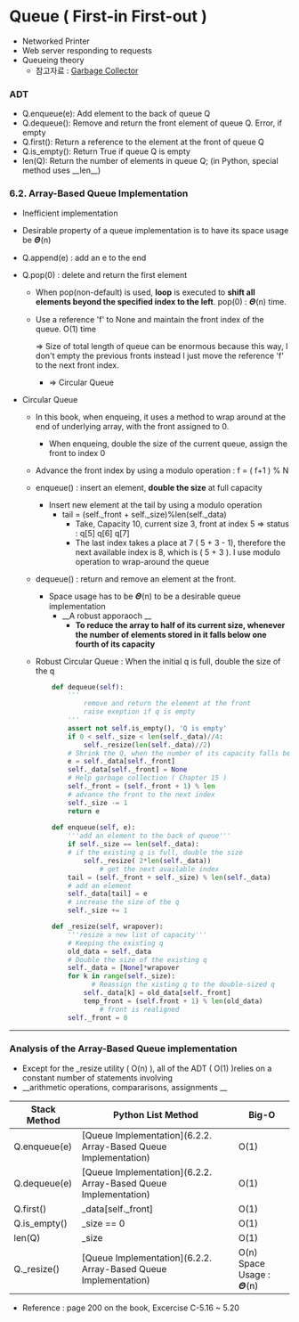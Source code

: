 # Queue ( First-in First-out )

- Networked Printer 
- Web server responding to requests 
- Queueing theory 
  - 참고자료 : [Garbage Collector](https://github.com/skyla15/HireMeProject-/blob/master/0_Learning_Python/가비지콜렉터.md)
### ADT
- Q.enqueue(e): Add element to the back of queue Q 
- Q.dequeue(): Remove and return the front element of queue Q. Error, if empty
- Q.first(): Return a reference to the element at the front of queue Q 
- Q.is_empty(): Return True if queue Q is empty 
- len(Q): Return the number of elements in queue Q; (in Python, special method uses \_\_len__)
### 6.2. Array-Based Queue Implementation

- Inefficient implementation 
  
- Desirable property of a queue implementation is to have its space usage be 𝜣(n)
  
- Q.append(e) : add an e to the end 
  
- Q.pop(0) : delete and return the first element  
  
  - When pop(non-default) is used, __loop__ is executed to __shift all elements beyond the specified index to the left__. pop(0) : 𝜣(n) time. 
  
  - Use a reference 'f' to None and maintain the front index of the queue. O(1) time 
  
    => Size of total length of queue can be enormous because this way, I don't empty the previous fronts instead I just move the reference 'f' to the next front index. 
  
      - => Circular Queue 
  
- Circular Queue 

  - In this book, when enqueing, it uses a method to wrap around at the end of underlying array, with the front assigned to 0. 
    
    - When enqueing, double the size of the current queue, assign the front to index 0 
    
  - Advance the front index by using a modulo operation : f = ( f+1 ) % N 

  - enqueue() : insert an element, __double the size__ at full capacity 

    - Insert new element at the tail by using a modulo operation 
      - tail = (self._front + self._size)%len(self._data)
        - Take, Capacity 10, current size 3, front at index 5 => status : q[5] q[6] q[7] 
        - The last index takes a place at 7 ( 5 + 3 - 1), therefore the next available index is 8, which is ( 5 + 3 ). I use modulo operation to wrap-around the queue

  - dequeue() : return and remove an element at the front. 

    - Space usage has to be 𝜣(n) to be  a desirable queue implementation
      - __A robust apporaoch __
        - __To reduce the array to half of its current size, whenever the number of elements stored in it falls below one fourth of its capacity__

  - Robust Circular Queue : When the initial q is full, double the size of the q 

    ~~~python
        def dequeue(self):
            '''
                remove and return the element at the front
                raise exeption if q is empty
            '''
            assert not self.is_empty(), 'Q is empty'
            if 0 < self._size < len(self._data)//4:
              	self._resize(len(self._data)//2)
            # Shrink the Q, when the number of its capacity falls below one fourth of its capacity
            e = self._data[self._front]
            self._data[self._front] = None          
            # Help garbage collection ( Chapter 15 )
            self._front = (self._front + 1) % len   
            # advance the front to the next index
            self._size -= 1
            return e
          
        def enqueue(self, e):
            '''add an element to the back of queue'''
            if self._size == len(self._data):    
            # if the existing q is full, double the size  
                self._resize( 2*len(self._data))
    				# get the next available index
            tail = (self._front + self._size) % len(self._data)
            # add an element
            self._data[tail] = e                   
            # increase the size of the q
            self._size += 1                        
    
        def _resize(self, wrapover):
            '''resize a new list of capacity'''
            # Keeping the existing q
            old_data = self._data         
            # Double the size of the existing q
            self._data = [None]*wrapover    
            for k in range(self._size):     
    	          # Reassign the xisting q to the double-sized q
                self._data[k] = old_data[self._front]
                temp_front = (self.front + 1) % len(old_data)         
    				# front is realigned
            self._front = 0                 
    ~~~
    
    

___

### Analysis of the Array-Based Queue implementation 
- Except for the _resize utility ( O(n) ), all of the ADT ( O(1) )relies on a constant number of statements involving 
- __arithmetic operations, compararisons, assignments __ 

Stack Method|Python List Method|Big-O
----------|----------|-----------
Q.enqueue(e) |[Queue Implementation](6.2.2. Array-Based Queue Implementation)|O(1)
Q.dequeue(e) |[Queue Implementation](6.2.2. Array-Based Queue Implementation)|O(1)
Q.first() |\_data[self._front] |O(1)
Q.is_empty() |\_size == 0|O(1)
len(Q)|_size|O(1)
Q._resize()|[Queue Implementation](6.2.2. Array-Based Queue Implementation)|O(n)<br />Space Usage : 𝜣(n)

- Reference : page 200 on the book, Excercise C-5.16 ~ 5.20 









